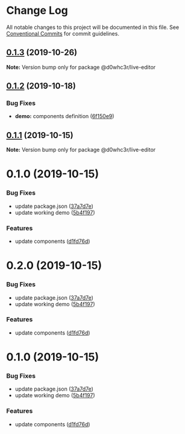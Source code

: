 # Change Log

All notable changes to this project will be documented in this file.
See [Conventional Commits](https://conventionalcommits.org) for commit guidelines.

## [0.1.3](https://github.com/d0whc3r/wc-playground/compare/@d0whc3r/live-editor@0.1.2...@d0whc3r/live-editor@0.1.3) (2019-10-26)

**Note:** Version bump only for package @d0whc3r/live-editor





## [0.1.2](https://github.com/d0whc3r/wc-playground/compare/@d0whc3r/live-editor@0.1.1...@d0whc3r/live-editor@0.1.2) (2019-10-18)


### Bug Fixes

* **demo:** components definition ([6f150e9](https://github.com/d0whc3r/wc-playground/commit/6f150e995b11f3af920ef446067f9dec30915add))





## [0.1.1](https://github.com/d0whc3r/wc-playground/compare/@d0whc3r/live-editor@0.1.0...@d0whc3r/live-editor@0.1.1) (2019-10-15)

**Note:** Version bump only for package @d0whc3r/live-editor





# 0.1.0 (2019-10-15)


### Bug Fixes

* update package.json ([37a7d7e](https://github.com/d0whc3r/wc-playground/commit/37a7d7ec68630c1c2fecee737b11fad2e82d6d88))
* update working demo ([5b4f197](https://github.com/d0whc3r/wc-playground/commit/5b4f197765687b1368233f443a3c78f5185d2c72))


### Features

* update components ([d1fd76d](https://github.com/d0whc3r/wc-playground/commit/d1fd76d33936e2cae58ff9479f3024be271c0f7a))






# 0.2.0 (2019-10-15)


### Bug Fixes

* update package.json ([37a7d7e](https://github.com/d0whc3r/wc-playground/commit/37a7d7ec68630c1c2fecee737b11fad2e82d6d88))
* update working demo ([5b4f197](https://github.com/d0whc3r/wc-playground/commit/5b4f197765687b1368233f443a3c78f5185d2c72))


### Features

* update components ([d1fd76d](https://github.com/d0whc3r/wc-playground/commit/d1fd76d33936e2cae58ff9479f3024be271c0f7a))





# 0.1.0 (2019-10-15)


### Bug Fixes

* update package.json ([37a7d7e](https://github.com/d0whc3r/wc-playground/commit/37a7d7ec68630c1c2fecee737b11fad2e82d6d88))
* update working demo ([5b4f197](https://github.com/d0whc3r/wc-playground/commit/5b4f197765687b1368233f443a3c78f5185d2c72))


### Features

* update components ([d1fd76d](https://github.com/d0whc3r/wc-playground/commit/d1fd76d33936e2cae58ff9479f3024be271c0f7a))
